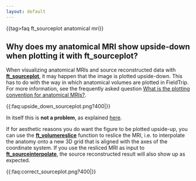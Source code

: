 ```yaml
---
layout: default
---
```


{{tag>faq ft_sourceplot anatomical mri}}

## Why does my anatomical MRI show upside-down when plotting it with ft_sourceplot?

When visualizing anatomical MRIs and source reconstructed data with **[ft_sourceplot](/reference/ft_sourceplot)**, it may happen that the image is plotted upside-down. This has to do with the way in which anatomical volumes are plotted in FieldTrip. For more information, see the frequently asked question [What is the plotting convention for anatomical MRIs?](/faq/what_is_the_plotting_convention_for_anatomical_mris).

{{:faq:upside_down_sourceplot.png?400|}}

In itself this is **not a problem**, as explained [here](/faq/my_mri_is_upside_down_is_this_a_problem). 

If for aesthetic reasons you do want the figure to be plotted upside-up, you can use the **[ft_volumereslice](/reference/ft_volumereslice)** function to reslice the MRI, i.e. to interpolate the anatomy onto a new 3D grid that is aligned with the axes of the coordinate system. If you use the resliced MRI as input to **[ft_sourceinterpolate](/reference/ft_sourceinterpolate)**, the source reconstructed result will also show up as expected. 

{{:faq:correct_sourceplot.png?400|}}
